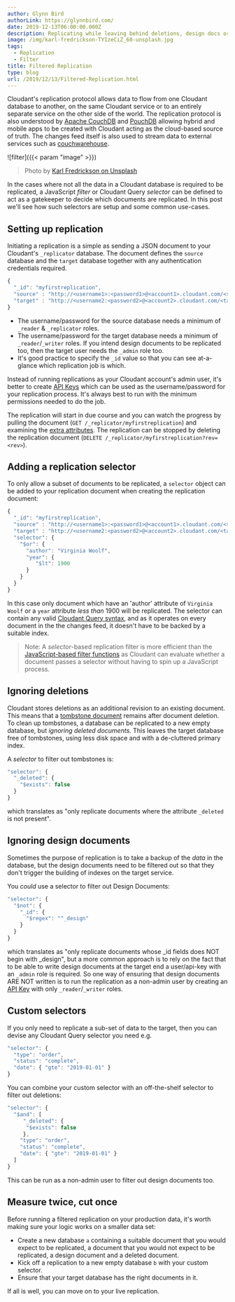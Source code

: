 ```yaml
---
author: Glynn Bird
authorLink: https://glynnbird.com/
date: 2019-12-13T06:00:00.000Z
description: Replicating while leaving behind deletions, design docs or anything you like.
image: /img/karl-fredrickson-TYIzeCiZ_60-unsplash.jpg
tags:
  - Replication
  - Filter
title: Filtered Replication
type: blog
url: /2019/12/13/Filtered-Replication.html
---
```



Cloudant's replication protocol allows data to flow from one Cloudant database to another, on the same Cloudant service or to an entirely separate service on the other side of the world. The replication protocol is also understood by [Apache CouchDB](https://couchdb.apache.org/) and [PouchDB](https://pouchdb.com/) allowing hybrid and mobile apps to be created with Cloudant acting as the cloud-based source of truth. The changes feed itself is also used to stream data to external services such as [couchwarehouse](https://github.com/glynnbird/couchwarehouse).

![filter]({{< param "image" >}})
> Photo by [Karl Fredrickson on Unsplash](https://unsplash.com/photos/TYIzeCiZ_60)

In the cases where not all the data in a Cloudant database is required to be replicated, a JavaScript _filter_ or Cloudant Query _selector_ can be defined to act as a gatekeeper to decide which documents are replicated. In this post we'll see how such selectors are setup and some common use-cases.

## Setting up replication

Initiating a replication is a simple as sending a JSON document to your Cloudant's `_replicator` database. The document defines the `source` database and the `target` database together with any authentication credentials required.

```js
{
  "_id": "myfirstreplication",
  "source" : "http://<username1>:<password1>@<account1>.cloudant.com/<sourcedb>",
  "target" : "http://<username2:<password2>@<account2>.cloudant.com/<targetdb>"
}
```

- The username/password for the source database needs a minimum of `_reader` & `_replicator` roles.
- The username/password for the target database needs  a minimum of `_reader`/`_writer` roles. If you intend design documents to be replicated too, then the target user needs the `_admin` role too. 
- It's good practice to specify the `_id` value so that you can see at-a-glance which replication job is which.

Instead of running replications as your Cloudant account's admin user, it's better to create [API Keys](https://cloud.ibm.com/docs/services/Cloudant?topic=cloudant-authorization#api-keys) which can be used as the username/password for your replication process. It's always best to run with the minimum permissions needed to do the job.

The replication will start in due course and you can watch the progress by pulling the document (`GET /_replicator/myfirstreplication`) and examining the [extra attributes](https://cloud.ibm.com/docs/services/Cloudant?topic=cloudant-replication-guide#monitoring-replication-status). The replication can be stopped by deleting the replication document (`DELETE /_replicator/myfirstreplication?rev=<rev>`).

## Adding a replication selector

To only allow a subset of documents to be replicated, a `selector` object can be added to your replication document when creating the replication document:

```js
{
  "_id": "myfirstreplication",
  "source" : "http://<username1>:<password1>@<account1>.cloudant.com/<sourcedb>",
  "target" : "http://<username2:<password2>@<account2>.cloudant.com/<targetdb>",
  "selector": {
    "$or": {
      "author": "Virginia Woolf",
      "year": {
         "$lt": 1900
      }
    }
  }
}
```

In this case only document which have an 'author' attribute of `Virginia Woolf` or a `year` attribute _less than_ 1900 will be replicated. The selector can contain any valid [Cloudant Query syntax](https://cloud.ibm.com/docs/services/Cloudant?topic=cloudant-query#selector-syntax), and as it operates on every document in the the changes feed, it doesn't have to be backed by a suitable index. 

> Note: A _selector_-based replication filter is more efficient than the [JavaScript-based filter functions](https://cloud.ibm.com/docs/services/Cloudant?topic=cloudant-advanced-replication#filtered-replication-adv-repl) as Cloudant can evaluate whether a document passes a selector without having to spin up a JavaScript process.

## Ignoring deletions

Cloudant stores deletions as an additional revision to an existing document. This means that a [tombstone document](https://cloud.ibm.com/docs/services/Cloudant?topic=cloudant-documents#tombstone-documents) remains after document deletion. To clean up tombstones, a database can be replicated to a new empty database, but _ignoring deleted documents_. This leaves the target database free of tombstones, using less disk space and with a de-cluttered primary index.

A _selector_ to filter out tombstones is:

```js
"selector": {
  "_deleted": {
    "$exists": false
  }
}
```

which translates as "only replicate documents where the attribute `_deleted` is not present".

## Ignoring design documents

Sometimes the purpose of replication is to take a backup of the _data_ in the database, but the design documents need to be filtered out so that they don't trigger the building of indexes on the target service.

You _could_ use a  selector to filter out Design Documents:

```js
"selector": {
  "$not": {
    "_id": {
      "$regex": "^_design"
    }
  }
}
```

which translates as "only replicate documents whose _id fields does NOT begin with _design", but a more common approach is to rely on the fact that to be able to write design documents at the target end a user/api-key with an `_admin` role is required. So one way of ensuring that design documents ARE NOT written is to run the replication as a non-admin user by creating an [API Key](https://cloud.ibm.com/docs/services/Cloudant?topic=cloudant-authorization#api-keys) with only `_reader`/`_writer` roles. 

## Custom selectors

If you only need to replicate a sub-set of data to the target, then you can devise any Cloudant Query selector you need e.g.

```js
"selector": {
  "type": "order",
  "status": "complete",
  "date": { "gte": "2019-01-01" }
}
```

You can combine your custom selector with an off-the-shelf selector to filter out deletions:

```js
"selector": {
  "$and": [
     "_deleted": {
      "$exists": false
     },
    "type": "order",
    "status": "complete",
    "date": { "gte": "2019-01-01" }
  ]
}
```

This can be run as a non-admin user to filter out design documents too.

## Measure twice, cut once

Before running a filtered replication on your production data, it's worth making sure your logic works on a smaller data set:

- Create a new database `a` containing a suitable document that you would expect to be replicated, a document that you would not expect to be replicated, a design document and a deleted document.
- Kick off a replication to a new empty database `b` with your custom selector.
- Ensure that your target database has the right documents in it. 

If all is well, you can move on to your live replication.